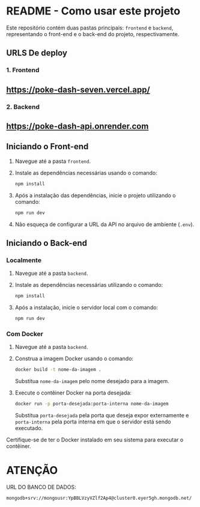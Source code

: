 # README - Como usar este projeto

Este repositório contém duas pastas principais: `frontend` e `backend`, representando o front-end e o back-end do projeto, respectivamente.

## URLS De deploy

### 1. Frontend

## https://poke-dash-seven.vercel.app/

### 2. Backend

## https://poke-dash-api.onrender.com

## Iniciando o Front-end

1. Navegue até a pasta `frontend`.

2. Instale as dependências necessárias usando o comando:

   ```bash
   npm install
   ```
3. Após a instalação das dependências, inicie o projeto utilizando o comando:

   ```bash
   npm run dev
   ```
4. Não esqueça de configurar a URL da API no arquivo de ambiente (`.env`).

## Iniciando o Back-end

### Localmente

1. Navegue até a pasta `backend`.

2. Instale as dependências necessárias utilizando o comando:

   ```bash
   npm install
   ```
3. Após a instalação, inicie o servidor local com o comando:

   ```bash
   npm run dev
   ```

### Com Docker

1. Navegue até a pasta `backend`.

2. Construa a imagem Docker usando o comando:

   ```bash
   docker build -t nome-da-imagem .
   ```
   Substitua `nome-da-imagem` pelo nome desejado para a imagem.

3. Execute o contêiner Docker na porta desejada:

   ```bash
   docker run -p porta-desejada:porta-interna nome-da-imagem
   ```
   Substitua `porta-desejada` pela porta que deseja expor externamente e `porta-interna` pela porta interna em que o servidor está sendo executado.

Certifique-se de ter o Docker instalado em seu sistema para executar o contêiner.

# ATENÇÃO

URL DO BANCO DE DADOS:

```bash
mongodb+srv://mongousr:YpBBLVzyVZlf2Ap4@cluster0.eyer5gh.mongodb.net/
```
